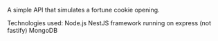 A simple API that simulates a fortune cookie opening.

Technologies used:
Node.js
NestJS framework running on express (not fastify)
MongoDB

